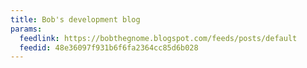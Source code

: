 ```yaml
---
title: Bob's development blog
params:
  feedlink: https://bobthegnome.blogspot.com/feeds/posts/default
  feedid: 48e36097f931b6f6fa2364cc85d6b028
---
```

